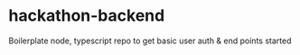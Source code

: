 # hackathon-backend
Boilerplate node, typescript repo to get basic user auth &amp; end points started
